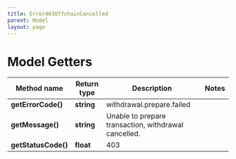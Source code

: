 ```yaml
---
title: Error403OffchainCancelled
parent: Model
layout: page
---
```


# Model Getters

Method name | Return type | Description | Notes
------------ | ------------- | ------------- | -------------
**getErrorCode()** | **string** | withdrawal.prepare.failed |
**getMessage()** | **string** | Unable to prepare transaction, withdrawal cancelled. |
**getStatusCode()** | **float** | 403 |

